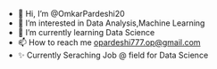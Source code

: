 - 👋 Hi, I’m @OmkarPardeshi20
- 👀 I’m interested in Data Analysis,Machine Learning
- 🌱 I’m currently learning Data Science
- 📫 How to reach me opardeshi777.op@gmail.com
- ✨ Currently Seraching Job @ field for Data Science

<!---
OmkarPardeshi20/OmkarPardeshi20 is a ✨ special ✨ repository because its `README.md` (this file) appears on your GitHub profile.
You can click the Preview link to take a look at your changes.
--->
